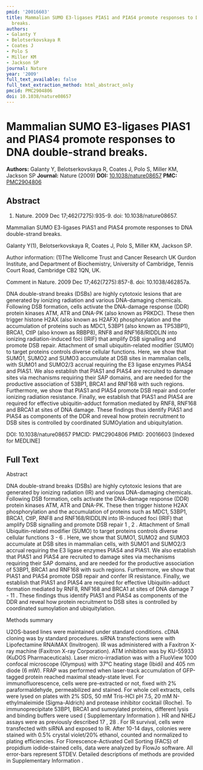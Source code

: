 ```yaml
---
pmid: '20016603'
title: Mammalian SUMO E3-ligases PIAS1 and PIAS4 promote responses to DNA double-strand
  breaks.
authors:
- Galanty Y
- Belotserkovskaya R
- Coates J
- Polo S
- Miller KM
- Jackson SP
journal: Nature
year: '2009'
full_text_available: false
full_text_extraction_method: html_abstract_only
pmcid: PMC2904806
doi: 10.1038/nature08657
---
```


# Mammalian SUMO E3-ligases PIAS1 and PIAS4 promote responses to DNA double-strand breaks.
**Authors:** Galanty Y, Belotserkovskaya R, Coates J, Polo S, Miller KM, Jackson SP
**Journal:** Nature (2009)
**DOI:** [10.1038/nature08657](https://doi.org/10.1038/nature08657)
**PMC:** [PMC2904806](https://www.ncbi.nlm.nih.gov/pmc/articles/PMC2904806/)

## Abstract

1. Nature. 2009 Dec 17;462(7275):935-9. doi: 10.1038/nature08657.

Mammalian SUMO E3-ligases PIAS1 and PIAS4 promote responses to DNA double-strand 
breaks.

Galanty Y(1), Belotserkovskaya R, Coates J, Polo S, Miller KM, Jackson SP.

Author information:
(1)The Wellcome Trust and Cancer Research UK Gurdon Institute, and Department of 
Biochemistry, University of Cambridge, Tennis Court Road, Cambridge CB2 1QN, UK.

Comment in
    Nature. 2009 Dec 17;462(7275):857-8. doi: 10.1038/462857a.

DNA double-strand breaks (DSBs) are highly cytotoxic lesions that are generated 
by ionizing radiation and various DNA-damaging chemicals. Following DSB 
formation, cells activate the DNA-damage response (DDR) protein kinases ATM, ATR 
and DNA-PK (also known as PRKDC). These then trigger histone H2AX (also known as 
H2AFX) phosphorylation and the accumulation of proteins such as MDC1, 53BP1 
(also known as TP53BP1), BRCA1, CtIP (also known as RBBP8), RNF8 and 
RNF168/RIDDLIN into ionizing radiation-induced foci (IRIF) that amplify DSB 
signalling and promote DSB repair. Attachment of small ubiquitin-related 
modifier (SUMO) to target proteins controls diverse cellular functions. Here, we 
show that SUMO1, SUMO2 and SUMO3 accumulate at DSB sites in mammalian cells, 
with SUMO1 and SUMO2/3 accrual requiring the E3 ligase enzymes PIAS4 and PIAS1. 
We also establish that PIAS1 and PIAS4 are recruited to damage sites via 
mechanisms requiring their SAP domains, and are needed for the productive 
association of 53BP1, BRCA1 and RNF168 with such regions. Furthermore, we show 
that PIAS1 and PIAS4 promote DSB repair and confer ionizing radiation 
resistance. Finally, we establish that PIAS1 and PIAS4 are required for 
effective ubiquitin-adduct formation mediated by RNF8, RNF168 and BRCA1 at sites 
of DNA damage. These findings thus identify PIAS1 and PIAS4 as components of the 
DDR and reveal how protein recruitment to DSB sites is controlled by coordinated 
SUMOylation and ubiquitylation.

DOI: 10.1038/nature08657
PMCID: PMC2904806
PMID: 20016603 [Indexed for MEDLINE]

## Full Text

Abstract

DNA double-strand breaks (DSBs) are highly cytotoxic lesions that are generated by ionizing radiation (IR) and various DNA-damaging chemicals. Following DSB formation, cells activate the DNA-damage response (DDR) protein kinases ATM, ATR and DNA-PK. These then trigger histone H2AX phosphorylation and the accumulation of proteins such as MDC1, 53BP1, BRCA1, CtIP, RNF8 and RNF168/RIDDLIN into IR-induced foci (IRIF) that amplify DSB signalling and promote DSB repair 1 , 2 . Attachment of Small Ubiquitin-related modifier (SUMO) to target proteins controls diverse cellular functions 3 - 6 . Here, we show that SUMO1, SUMO2 and SUMO3 accumulate at DSB sites in mammalian cells, with SUMO1 and SUMO2/3 accrual requiring the E3 ligase enzymes PIAS4 and PIAS1. We also establish that PIAS1 and PIAS4 are recruited to damage sites via mechanisms requiring their SAP domains, and are needed for the productive association of 53BP1, BRCA1 and RNF168 with such regions. Furthermore, we show that PIAS1 and PIAS4 promote DSB repair and confer IR resistance. Finally, we establish that PIAS1 and PIAS4 are required for effective Ubiquitin-adduct formation mediated by RNF8, RNF168 and BRCA1 at sites of DNA damage 7 - 11 . These findings thus identify PIAS1 and PIAS4 as components of the DDR and reveal how protein recruitment to DSB sites is controlled by coordinated sumoylation and ubiquitylation.

Methods summary

U2OS-based lines were maintained under standard conditions. cDNA cloning was by standard procedures. siRNA transfections were with Lipofectamine RNAiMAX (Invitrogen). IR was administered with a Faxitron X-ray machine (Faxitron X-ray Corporation). ATM inhibition was by KU-55933 (KuDOS Pharmaceuticals). Laser micro-irradiation was with a FluoView 1000 confocal microscope (Olympus) with 37°C heating stage (Ibidi) and 405 nm diode (6 mW). FRAP was performed when laser-track accumulation of GFP-tagged protein reached maximal steady-state level. For immunofluorescence, cells were pre-extracted or not, fixed with 2% paraformaldehyde, permeabilized and stained. For whole cell extracts, cells were lysed on plates with 2% SDS, 50 mM Tris-HCl pH 7.5, 20 mM N-ethylmaleimide (Sigma-Aldrich) and protease inhibitor cocktail (Roche). To immunoprecipitate 53BP1, BRCA1 and sumoylated proteins, different lysis and binding buffers were used ( Supplementary Information ). HR and NHEJ assays were as previously described 17 , 28 . For IR survival, cells were transfected with siRNA and exposed to IR. After 10-14 days, colonies were stained with 0.5% crystal violet/20% ethanol, counted and normalized to plating efficiencies. For Florescence-Activated Cell Sorting (FACS) of propidium iodide-stained cells, data were analyzed by FlowJo software. All error-bars represent STDEV. Detailed descriptions of methods are provided in Supplementary Information .
